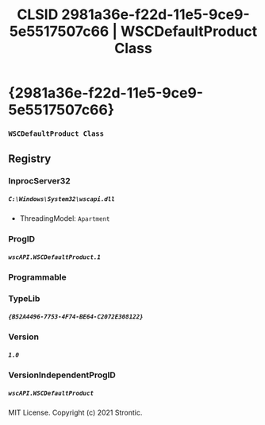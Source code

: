 ﻿---
title: "CLSID 2981a36e-f22d-11e5-9ce9-5e5517507c66 | WSCDefaultProduct Class"
excerpt: What is COM-Object CLSID 2981a36e-f22d-11e5-9ce9-5e5517507c66?
---

# {2981a36e-f22d-11e5-9ce9-5e5517507c66}

### `WSCDefaultProduct Class`

## Registry


### InprocServer32

##### `C:\Windows\System32\wscapi.dll`
* ThreadingModel: `Apartment`

### ProgID

##### `wscAPI.WSCDefaultProduct.1`

### Programmable


### TypeLib

##### `{B52A4496-7753-4F74-BE64-C2072E308122}`

### Version

##### `1.0`

### VersionIndependentProgID

##### `wscAPI.WSCDefaultProduct`

MIT License. Copyright (c) 2021 Strontic.


